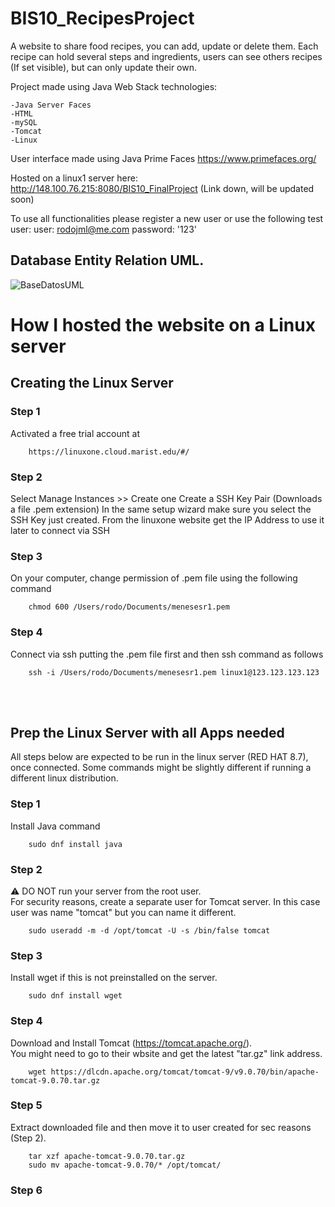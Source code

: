 # BIS10_RecipesProject
A website to share food recipes, you can add, update or delete them. 
Each recipe can hold several steps and ingredients, users can see others recipes (If set visible), but can only update their own.

Project made using Java Web Stack technologies:

    -Java Server Faces
    -HTML
    -mySQL
    -Tomcat
    -Linux

User interface made using Java Prime Faces
https://www.primefaces.org/

Hosted on a linux1 server here:
http://148.100.76.215:8080/BIS10_FinalProject (Link down, will be updated soon)

To use all functionalities please register a new user or use the following test user:
user: rodojml@me.com password: '123'


## Database Entity Relation UML.
![BaseDatosUML](https://github.com/RodoJML/BIS10_RecipesWebApp_FinalProject/assets/63088555/69ede605-c74b-4a98-b2f1-96d485293dd7)


# How I hosted the website on a Linux server

## Creating the Linux Server 

### Step 1
Activated a free trial account at 
        
        https://linuxone.cloud.marist.edu/#/

 ### Step 2
Select Manage Instances >> Create one
Create a SSH Key Pair (Downloads a file .pem extension)
In the same setup wizard make sure you select the SSH Key just created.
From the linuxone website get the IP Address to use it later to connect via SSH

### Step 3
On your computer, change permission of .pem file using the following command
        
        chmod 600 /Users/rodo/Documents/menesesr1.pem

### Step 4 
Connect via ssh putting the .pem file first and then ssh command as follows
        
        ssh -i /Users/rodo/Documents/menesesr1.pem linux1@123.123.123.123

<br/><br/>

## Prep the Linux Server with all Apps needed
All steps below are expected to be run in the linux server (RED HAT 8.7), once connected. Some commands might be slightly different if running a different linux distribution.

### Step 1 
Install Java command
        
        sudo dnf install java

### Step 2
⚠️ DO NOT run your server from the root user.<br/>For security reasons, create a separate user for Tomcat server. In this case user was name "tomcat" but you can name it different. 

        sudo useradd -m -d /opt/tomcat -U -s /bin/false tomcat

### Step 3
Install wget if this is not preinstalled on the server. 

        sudo dnf install wget
        
### Step 4
Download and Install Tomcat (https://tomcat.apache.org/).<br/>
You might need to go to their wbsite and get the latest "tar.gz" link address. 

        wget https://dlcdn.apache.org/tomcat/tomcat-9/v9.0.70/bin/apache-tomcat-9.0.70.tar.gz

### Step 5
Extract downloaded file and then move it to user created for sec reasons (Step 2).

        tar xzf apache-tomcat-9.0.70.tar.gz
        sudo mv apache-tomcat-9.0.70/* /opt/tomcat/

### Step 6
        
